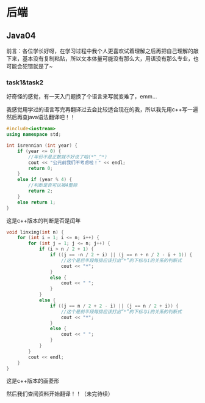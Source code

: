 # 后端

## Java04

前言：各位学长好呀，在学习过程中我个人更喜欢试着理解之后再把自己理解的敲下来，基本没有复制粘贴，所以文本体量可能没有那么大，用语没有那么专业，也可能会犯错就是了~

### task1&task2

好奇怪的感觉，有一天入门题换了个语言来写就变难了，emm...

我感觉用学过的语言写完再翻译过去会比较适合现在的我，所以我先用c++写一遍然后再查java语法翻译吧！！

```c++
#include<iostream>
using namespace std;

int isrennian (int year) {
	if (year <= 0) {
        //年份不是正数就不好说了哈(*^_^*)
		cout << "公元前我们不考虑啦！" << endl;
		return 0;
	}
	else if (year % 4) {
        //判断是否可以被4整除
		return 2;
	}
	else return 1;
}
```

这是c++版本的判断是否是闰年

```c++
void linxing(int n) {
	for (int i = 1; i <= n; i++) {
		for (int j = 1; j <= n; j++) {
			if (i > n / 2 + 1) {
				if ((j == -n / 2 + i) || (j == n + n / 2 - i + 1)) {
                    //这个是后半段每排应该打出“*”的下标与i的关系的判断式
					cout << "*";
				}
				else {
					cout << " ";
				}
			}
			else {
				if ((j == n / 2 + 2 - i) || (j == n / 2 + i)) {
                    //这个是前半段每排应该打出“*”的下标与i的关系的判断式
					cout << "*";
				}
				else {
					cout << " ";
				}
			}
		}
		cout << endl;
	}
}
```

这是c++版本的画菱形

然后我们查阅资料开始翻译！！（未完待续）